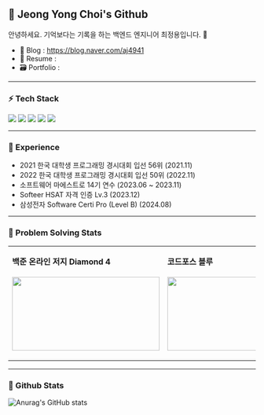 <h2 align="left">👋 Jeong Yong Choi's Github </h2>

<div>

안녕하세요. 기억보다는 기록을 하는 백엔드 엔지니어 최정용입니다. 👋
 
- 📄 Blog : https://blog.naver.com/aj4941
- 🪪 Resume :
- 🗃️ Portfolio : 

</div>

----

<h3 align="left">⚡️ Tech Stack </h3>
<div align=left> 
  <img src="https://img.shields.io/badge/java-007396?style=for-the-badge&logo=java&logoColor=white"> 
  <img src="https://img.shields.io/badge/c++-00599C?style=for-the-badge&logo=c%2B%2B&logoColor=white">
  <img src="https://img.shields.io/badge/mysql-4479A1?style=for-the-badge&logo=mysql&logoColor=white"> 
  <img src="https://img.shields.io/badge/spring-6DB33F?style=for-the-badge&logo=spring&logoColor=white"> 
  <img src="https://img.shields.io/badge/amazonaws-232F3E?style=for-the-badge&logo=amazonaws&logoColor=white"> 
</div>

---

 <h3 align="left">🚀 Experience </h3>
 
 - 2021 한국 대학생 프로그래밍 경시대회 입선 56위 (2021.11)
 - 2022 한국 대학생 프로그래밍 경시대회 입선 50위 (2022.11)
 - 소프트웨어 마에스트로 14기 연수 (2023.06 ~ 2023.11)
 - Softeer HSAT 자격 인증 Lv.3 (2023.12)
 - 삼성전자 Software Certi Pro (Level B) (2024.08)
---

<h3 align="left">📌 Problem Solving Stats</h3>

<table>
<tr>
<td>

**백준 온라인 저지 Diamond 4**<br><br>
<a href="https://solved.ac/profile/aj4941">
<img src="http://mazassumnida.wtf/api/v2/generate_badge?boj=aj4941" width="300px" height="150px">
</a>

</td>
<td>

**코드포스 블루**<br><br>
<a href="https://codeforces.com/profile/aj4941">
<img src="https://cf.leed.at?id=aj4941" width="300px" height="150px">
</a>

</td>
</tr>
</table>

---

 <h3 align="left">📌 Github Stats </h3>

![Anurag's GitHub stats](https://github-readme-stats.vercel.app/api?username=aj4941&show_icons=true&theme=radical)
